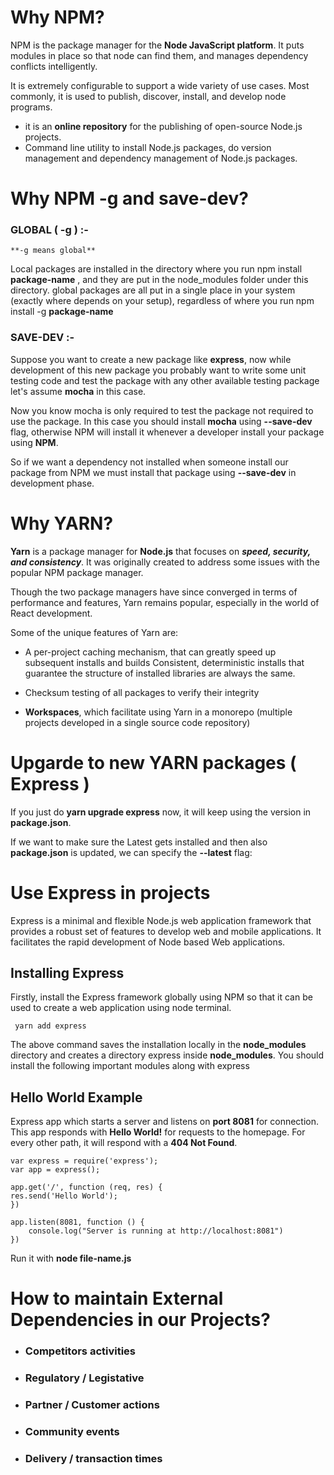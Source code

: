 # Why NPM?

NPM is the package manager for the **Node JavaScript platform**. It puts modules in place so that node can find them, and manages dependency conflicts intelligently.

It is extremely configurable to support a wide variety of use cases. Most commonly, it is used to publish, discover, install, and develop node programs.

- it is an **online repository** for the publishing of open-source Node.js projects.
- Command line utility to install Node.js packages, do version management and dependency management of Node.js packages.

# Why NPM -g and save-dev?

### GLOBAL ( -g ) :-

    **-g means global**

Local packages are installed in the directory where
you run npm install **package-name** , and they are put in the node_modules folder under this directory. global packages are all put in a single place in your system (exactly where depends on your setup), regardless of where you run npm install -g **package-name**

### SAVE-DEV :-

Suppose you want to create a new package like **express**, now while development of this new package you probably want to write some unit testing code and test the package with any other available testing package let's assume **mocha** in this case.

Now you know mocha is only required to test the package not required to use the package. In this case you should install **mocha** using **--save-dev** flag, otherwise NPM will install it whenever a developer install your package using **NPM**.

So if we want a dependency not installed when someone install our package from NPM we must install that package using **--save-dev** in development phase.

# Why YARN?

**Yarn** is a package manager for **Node.js** that focuses on **_speed, security, and consistency_**. It was originally created to address some issues with the popular NPM package manager.

Though the two package managers have since converged in terms of performance and features, Yarn remains popular, especially in the world of React development.

Some of the unique features of Yarn are:

- A per-project caching mechanism, that can greatly speed up subsequent installs and builds
  Consistent, deterministic installs that guarantee the structure of installed libraries are always the same.

- Checksum testing of all packages to verify their integrity

- **Workspaces**, which facilitate using Yarn in a monorepo (multiple projects developed in a single source code repository)

# Upgarde to new YARN packages ( Express )

If you just do **yarn upgrade express** now, it will keep using the version in **package.json**.

If we want to make sure the Latest gets installed and then also **package.json** is updated, we can specify the **--latest** flag:

# Use Express in projects

Express is a minimal and flexible Node.js web application framework that provides a robust set of features to develop web and mobile applications. It facilitates the rapid development of Node based Web applications.

## Installing Express

Firstly, install the Express framework globally using NPM so that it can be used to create a web application using node terminal.

     yarn add express

The above command saves the installation locally in the **node_modules** directory and creates a directory express inside **node_modules**. You should install the following important modules along with express

## Hello World Example

Express app which starts a server and listens on **port 8081** for connection. This app responds with **Hello World!** for requests to the homepage. For every other path, it will respond with a **404 Not Found**.

    var express = require('express');
    var app = express();

    app.get('/', function (req, res) {
    res.send('Hello World');
    })

    app.listen(8081, function () { 
        console.log("Server is running at http://localhost:8081")
    })

Run it with **node file-name.js**


# How to maintain External Dependencies in our Projects?

- ### Competitors activities
- ### Regulatory / Legistative
- ### Partner / Customer actions
- ### Community events
- ### Delivery / transaction times